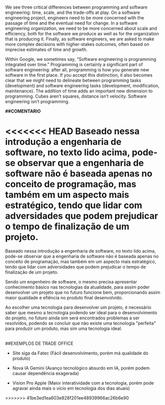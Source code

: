 <p>We see three critical differences between programming and software engineering: time, scale, and the trade-offs at play. On a software engineering project, engineers need to be more concerned with the passage of time and the eventual need for change. In a software engineering organization, we need to be more concerned about scale and efficiency, both for the software we produce as well as for the organization that is producing it. Finally, as software engineers, we are asked to make more complex decisions with higher-stakes outcomes, often based on imprecise estimates of time and growth.


Within Google, we sometimes say, “Software engineering is programming integrated over time.” Programming is certainly a significant part of software engineering: after all, programming is how you generate new software in the first place. If you accept this distinction, it also becomes clear that we might need to delineate between programming tasks (development) and software engineering tasks (development, modification, maintenance). The addition of time adds an important new dimension to programming. Cubes aren’t squares, distance isn’t velocity. Software engineering isn’t programming.
</p>

<strong>##COMENTARIO

<<<<<<< HEAD
Baseado nessa introdução a engenharia de software, no texto lido acima, pode-se observar que a engenharia de software não é baseada apenas no conceito de programação, mas também em um aspecto mais estratégico, tendo que lidar com adversidades que podem prejudicar o tempo de finalização de um projeto.</strong>
=======
<p>Baseado nessa introdução a engenharia de software, no texto lido acima, pode-se observar que a engenharia de software não é baseada apenas no conceito de programação, mas também em um aspecto mais estratégico, tendo que lidar com adversidades que podem prejudicar o tempo de finalização de um projeto.
</p>
<p>
Sendo um engenheiro de software, o mesmo precisa apresentar conhecimento básico nas tecnologias da atualidade, para assim poder desenvolver um projeto que no 
futuro funcione bem, proporcionando assim maior qualidade e efiência no produto final desenvolvido.
</p>
Ao escolher uma tecnologia para desenvolver um projeto, é necessário saber que mesmo a tecnologia podendo ser ideal para o desenvolvimento do projeto, no futuro ainda sim será encontrados problemas a ser resolvidos, podendo se concluir que não existe uma tecnologia "perfeita" para produzir um produto, mas sim uma tecnologia ideal.
<br>
<br>

<p>
</strong>
##EXEMPLOS DE TRADE OFFICE

- Site siga da Fatec (Fácil desenvolvimento, porém má qualidade do produto)

- Nova IA Gemini (Avanço tecnológico absurdo em IA, porém podem causar dependência exagerada)

- Vision Pro Apple (Maior interatividade com a tecnologia, porém pode agravar ainda mais o vicío em tecnologia dos dias atuais)

<strong>
</p>





</strong>
>>>>>>> 41be3ed1ea603e828f201ee48939966ac26b6e90

